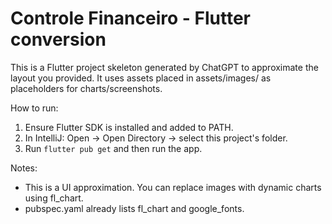 # Controle Financeiro - Flutter conversion
This is a Flutter project skeleton generated by ChatGPT to approximate the layout you provided.
It uses assets placed in assets/images/ as placeholders for charts/screenshots.

How to run:
1. Ensure Flutter SDK is installed and added to PATH.
2. In IntelliJ: Open -> Open Directory -> select this project's folder.
3. Run `flutter pub get` and then run the app.

Notes:
- This is a UI approximation. You can replace images with dynamic charts using fl_chart.
- pubspec.yaml already lists fl_chart and google_fonts.
